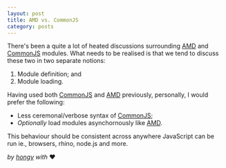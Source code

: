 ```yaml
---
layout: post
title: AMD vs. CommonJS
category: posts
---
```


There's been a quite a lot of heated discussions surrounding [AMD][] and
[CommonJS][] modules. What needs to be realised is that we tend to discuss
these two in two separate notions:

1. Module definition; and
2. Module loading.

Having used both [CommonJS][] and [AMD][] previously, personally, I would
prefer the following:

- Less ceremonal/verbose syntax of [CommonJS][];
- *Optionally* load modules asynchornously like [AMD][].

This behaviour should be consistent across anywhere JavaScript can be run ie.,
browsers, rhino, node.js and more.

*by [hongy][] with* ♥

[hongy]: https://twitter.com/hongymagic
[AMD]: http://wiki.commonjs.org/wiki/Modules/AsynchronousDefinition
[CommonJS]: http://wiki.commonjs.org/wiki/Modules/1.0